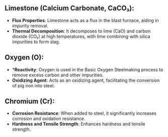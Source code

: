 ## Limestone (Calcium Carbonate, CaCO₃):

- **Flux Properties**: Limestone acts as a flux in the blast furnace, aiding in impurity removal.
- **Thermal Decomposition**: It decomposes to lime (CaO) and carbon dioxide (CO₂) at high temperatures, with lime combining with silica impurities to form slag.

## Oxygen (O):

- ***Reactivity**: Oxygen is used in the Basic Oxygen Steelmaking process to remove excess carbon and other impurities.
- **Oxidizing Agent**: Acts as an oxidizing agent, facilitating the conversion of pig iron into steel.

## Chromium (Cr):

- **Corrosion Resistance**: When added to steel, it significantly increases corrosion and oxidation resistance.
- **Hardness and Tensile Strength**: Enhances hardness and tensile strength.